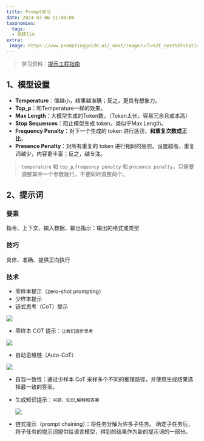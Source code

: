 ```yaml
---
title: Prompt学习
date: 2024-07-06 11:00:00
taxonomies:
  tags:
  - 玩转llm
extra:
 image: https://www.promptingguide.ai/_next/image?url=%2F_next%2Fstatic%2Fmedia%2Fcot.1933d9fe.png&w=1080&q=75
---
```


> 学习资料：[提示工程指南](https://www.promptingguide.ai/zh)

## 1、模型设置
- **Temperature**：值越小，结果越准确；反之，更具有想象力。
- **Top_p**：和Temperature一样的效果。
- **Max Length**：大模型生成的Token数。（Token太长，容易冗余且成本高）
- **Stop Sequences**：阻止模型生成 token。类似于Max Length。
- **Frequency Penalty**：对下一个生成的 token 进行惩罚，**和重复次数成正比**。
- **Presence Penalty**：对所有重复的 token 进行相同的惩罚。设置越高，重复词越少，内容更丰富；反之，越专注。
> `temperature` 和 `top_p`,`frequency penalty` 和 `presence penalty`，只需要调整其中一个参数就行，不要同时调整两个。

## 2、提示词

### 要素

指令、上下文、输入数据、输出指示：输出的格式或类型

### 技巧

具体、准确、提供正向执行

### 技术

- 零样本提示（zero-shot prompting）
- 少样本提示
- 链式思考（CoT）提示


![](https://www.promptingguide.ai/_next/image?url=%2F_next%2Fstatic%2Fmedia%2Fcot.1933d9fe.png&w=1080&q=75)

  - 零样本 COT 提示：`让我们逐步思考`

   ![](https://www.promptingguide.ai/_next/image?url=%2F_next%2Fstatic%2Fmedia%2Fzero-cot.79793bee.png&w=1080&q=75)

  - 自动思维链（Auto-CoT）

  ![](https://www.promptingguide.ai/_next/image?url=%2F_next%2Fstatic%2Fmedia%2Fauto-cot.642d9bad.png&w=1200&q=75)

- 自我一致性：通过少样本 CoT 采样多个不同的推理路径，并使用生成结果选择最一致的答案。
- 生成知识提示：`问题，知识`,`解释和答案`

  ![](https://www.promptingguide.ai/_next/image?url=%2F_next%2Fstatic%2Fmedia%2Fgen-knowledge.055b8d37.png&w=828&q=75)

- 链式提示（prompt chaining）：将任务分解为许多子任务。 确定子任务后，将子任务的提示词提供给语言模型，得到的结果作为新的提示词的一部分。

